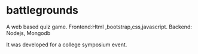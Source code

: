 # battlegrounds

A web based quiz game.
Frontend:Html ,bootstrap,css,javascript.
Backend: Nodejs, Mongodb

It was developed for a college symposium event.

